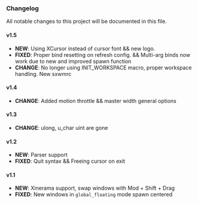### Changelog

All notable changes to this project will be documented in this file.

#### v1.5
- **NEW**: Using XCursor instead of cursor font && new logo.
- **FIXED**: Proper bind resetting on refresh config. && Multi-arg binds now work due to new and improved spawn function
- **CHANGE**: No longer using INIT_WORKSPACE macro, proper workspace handling. New sxwmrc

#### v1.4
- **CHANGE**: Added motion throttle && master width general options

#### v1.3
- **CHANGE**: ulong, u_char uint are gone

#### v1.2
- **NEW**: Parser support
- **FIXED**: Quit syntax && Freeing cursor on exit

#### v1.1
- **NEW**: Xinerama support, swap windows with Mod + Shift + Drag
- **FIXED**: New windows in `global_floating` mode spawn centered
